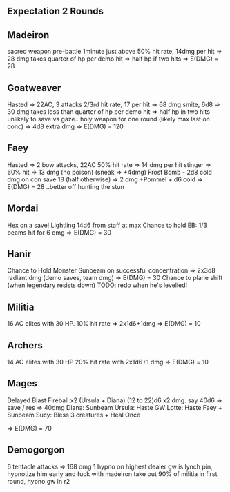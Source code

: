 ## Expectation 2 Rounds
## Madeiron
sacred weapon pre-battle 1minute
just above 50% hit rate, 14dmg per hit => 28 dmg
takes quarter of hp per demo hit => half hp if two hits
=> E(DMG) = 28

## Goatweaver
Hasted => 22AC, 3 attacks
2/3rd hit rate, 17 per hit => 68 dmg
smite, 6d8 => 30 dmg
takes less than quarter of hp per demo hit => half hp in two hits
unlikely to save vs gaze..
holy weapon for one round (likely max last on conc) => 4d8 extra dmg
=> E(DMG) = 120

## Faey
Hasted => 2 bow attacks, 22AC
50% hit rate => 14 dmg per hit
stinger => 60% hit => 13 dmg (no poison) (sneak => +4dmg)
Frost Bomb - 2d8 cold dmg on con save 18 (half otherwise) => 2 dmg
+Pommel + d6 cold
=> E(DMG) = 28
..better off hunting the stun

## Mordai
Hex on a save!
Lightling 14d6 from staff at max
Chance to hold
EB: 1/3 beams hit for 6 dmg
=> E(DMG) = 30

## Hanir
Chance to Hold Monster
Sunbeam on successful concentration => 2x3d8 radiant dmg (demo saves, team dmg)
=> E(DMG) = 30
Chance to plane shift (when legendary resists down)
TODO: redo when he's levelled!

## Militia
16 AC elites with 30 HP.
10% hit rate => 2x1d6+1dmg
=> E(DMG) = 10

## Archers
14 AC elites with 30 HP
20% hit rate with 2x1d6+1 dmg
=> E(DMG) = 10

## Mages
Delayed Blast Fireball x2 (Ursula + Diana)
(12 to 22)d6 x2 dmg. say 40d6 => save / res => 40dmg
Diana: Sunbeam
Ursula: Haste GW
Lotte: Haste Faey + Sunbeam
Sucy: Bless 3 creatures + Heal Once

=> E(DMG) = 70


## Demogorgon
6 tentacle attacks => 168 dmg
1 hypno on highest dealer
gw is lynch pin, hypnotize him early and fuck with madeiron
take out 90% of militia in first round, hypno gw in r2

